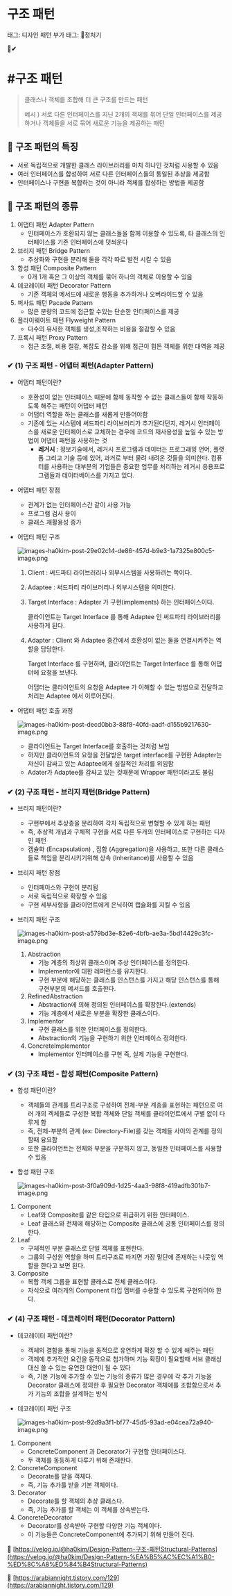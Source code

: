 # 구조 패턴

태그: 디자인 패턴
부가 태그: 정처기

**📌✔**

# #구조 패턴

> 클래스나 객체를 조합해 더 큰 구조를 만드는 패턴
> 
> 
> 예시 ) 서로 다른 인터페이스를 지닌 2개의 객체를 묶어 단일 인터페이스를 제공하거나 객체들을 서로 묶어 새로운 기능을 제공하는 패턴
> 

## **📌 구조 패턴의 특징**

- 서로 독립적으로 개발한 클래스 라이브러리를 마치 하나인 것처럼 사용할 수 있음
- 여러 인터페이스를 합성하여 서로 다른 인터페이스들의 통일된 추상을 제공함
- 인터페이스나 구현을 복합하는 것이 아니라 객체를 합성하는 방법을 제공함

## **📌 구조 패턴의 종류**

1. 어댑터 패턴 Adapter Pattern 
    - 인터페이스가 호환되지 않는 클래스들을 함께 이용할 수 있도록, 타 클래스의 인터페이스를 기존 인터페이스에 덧씌운다
2. 브리지 패턴 Bridge Pattern
    - 추상화와 구현을 분리해 둘을 각각 따로 발전 시킬 수 있음
3. 합성 패턴 Composite Pattern
    - 0개 1개 혹은 그 이상의 객체를 묶어 하나의 객체로 이용할 수 있음
4. 데코레이터 패턴 Decorator Pattern
    - 기존 객체의 메서드에 새로운 행동을 추가하거나 오버라이드할 수 있음
5. 퍼사드 패턴 Pacade Pattern
    - 많은 분량의 코드에 접근할 수있는 단순한 인터페이스를 제공
6. 플라이웨이트 패턴 Flyweight Pattern 
    - 다수의 유사한 객체를 생성,조작하는 비용을 절감할 수 있음
7. 프록시 패턴 Proxy Pattern
    - 접근 조절, 비용 절감, 복잡도 감소를 위해 접근이 힘든 객체를 위한 대역을 제공

### **✔ (1) 구조 패턴 - 어댑터 패턴(Adapter Pattern)**

- 어댑터 패턴이란?
    - 호환성이 없는 인터페이스 때문에 함께 동작할 수 없는 클래스들이 함께 작동하도록 해주는 패턴이 어댑터 패턴
    - 어댑터 역할을 하는 클래스를 새롭게 만들어야함
    - 기존에 있는 시스템에 써드파티 라이브러리가 추가된다던지, 레거시 인터페이스를 새로운 인터페이스로 교체하는 경우에 코드의 재사용성을 높일 수 있는 방법이 어댑터 패턴을 사용하는 것
        - **레거시** : 정보기술에서, 레거시 프로그램과 데이터는 프로그래밍 언어, 플랫폼 그리고 기술 등에 있어, 과거로 부터 물려 내려온 것들을 의미한다. 컴퓨터를 사용하는 대부분의 기업들은 중요한 업무를 처리하는 레거시 응용프로그램들과 데이터베이스를 가지고 있다.
- 어댑터 패턴 장점
    - 관계가 없는 인터페이스간 같이 사용 가능
    - 프로그램 검사 용이
    - 클래스 재활용성 증가
- 어댑터 패턴 구조
    
    ![images-ha0kim-post-29e02c14-de86-457d-b9e3-1a7325e800c5-image.png](%E1%84%80%E1%85%AE%E1%84%8C%E1%85%A9%20%E1%84%91%E1%85%A2%E1%84%90%E1%85%A5%E1%86%AB%209cd9c808e59747b590d180d5864f679e/images-ha0kim-post-29e02c14-de86-457d-b9e3-1a7325e800c5-image.png)
    
    1. Client : 써드파티 라이브러리나 외부시스템을 사용하려는 쪽이다.
    2. Adaptee : 써드파티 라이브러리나 외부시스템을 의미한다.
    3. Target Interface : Adapter 가 구현(implements) 하는 인터페이스이다.
        
        클라이언트는 Target Interface 를 통해 Adaptee 인 써드파티 라이브러리를 사용하게 된다.
        
    4. Adapter : Client 와 Adaptee 중간에서 호환성이 없는 둘을 연결시켜주는 역할을 담당한다.
        
        Target Interface 를 구현하며, 클라이언트는 Target Interface 를 통해 어댑터에 요청을 보낸다.
        
        어댑터는 클라이언트의 요청을 Adaptee 가 이해할 수 있는 방법으로 전달하고 처리는 Adaptee 에서 이루어진다.
        
- 어댑터 패턴 호출 과정
    
    ![images-ha0kim-post-decd0bb3-88f8-40fd-aadf-d155b9217630-image.png](%E1%84%80%E1%85%AE%E1%84%8C%E1%85%A9%20%E1%84%91%E1%85%A2%E1%84%90%E1%85%A5%E1%86%AB%209cd9c808e59747b590d180d5864f679e/images-ha0kim-post-decd0bb3-88f8-40fd-aadf-d155b9217630-image.png)
    
    - 클라이언트는 Target Interface를 호출하는 것처럼 보임
    - 하지만 클라이언트의 요청을 전달받은 target interface를 구현한 Adapter는 자신이 감싸고 있는 Adaptee에게 실질적인 처리를 위임함
    - Adater가 Adaptee를 감싸고 있는 것때문에 Wrapper 패턴이라고도 불림

### **✔ (2) 구조 패턴 - 브리지 패턴(Bridge Pattern)**

- 브리지 패턴이란?
    - 구현부에서 추상층을 분리하여 각자 독립적으로 변형할 수 있게 하는 패턴
    - 즉, 추상적 개념과 구체적 구현을 서로 다른 두개의 인터페이스로 구현하는 디자인 패턴
    - 캡슐화 (Encapsulation) , 집합 (Aggregation)을 사용하고, 또한 다른 클래스들로 책임을 분리시키기위해 상속 (Inheritance)를 사용할 수 있음
- 브리지 패턴 장점
    - 인터페이스와 구현이 분리됨
    - 서로 독립적으로 확장할 수 있음
    - 구현 세부사항을 클라이언트에게 은닉하여 캡슐화를 지킬 수 있음
- 브리지 패턴 구조
    
    ![images-ha0kim-post-a579bd3e-82e6-4bfb-ae3a-5bd14429c3fc-image.png](%E1%84%80%E1%85%AE%E1%84%8C%E1%85%A9%20%E1%84%91%E1%85%A2%E1%84%90%E1%85%A5%E1%86%AB%209cd9c808e59747b590d180d5864f679e/images-ha0kim-post-a579bd3e-82e6-4bfb-ae3a-5bd14429c3fc-image.png)
    
    1. Abstraction
        - 기능 계층의 최상위 클래스이며 추상 인터페이스를 정의한다.
        - Implementor에 대한 레퍼런스를 유지한다.
        - 구현 부분에 해당하는 클래스를 인스턴스를 가지고 해당 인스턴스를 통해 구현부분의 메서드를 호출한다.
    2. RefinedAbstraction
        - Abstraction에 의해 정의된 인터페이스를 확장한다.(extends)
        - 기능 계층에서 새로운 부분을 확장한 클래스이다.
    3. Implementor
        - 구현 클래스를 위한 인터페이스를 정의한다.
        - Abstraction의 기능을 구현하기 위한 인터페이스 정의한다.
    4. ConcreteImplementor
        - Implementor 인터페이스를 구현 즉, 실제 기능을 구현한다.

### **✔ (3) 구조 패턴 - 합성 패턴(Composite Pattern)**

- 합성 패턴이란?
    - 객체들의 관계를 트리구조로 구성하여 전체-부분 계층을 표현하는 패턴으로 여러 개의 겍체들로 구성한 복합 객체와 단일 객체를 클라이언트에서 구별 없이 다루게 함
    - 즉, 전체-부분의 관계 (ex: Directory-File)를 갖는 객체들 사이의 관계를 정의할때 융요함
    - 또한 클라이언트는 전체와 부분을 구분하지 않고, 동일한 인터페이스를 사용할 수 있음
- 합성 패턴 구조
    
    ![images-ha0kim-post-3f0a909d-1d25-4aa3-98f8-419adfb301b7-image.png](%E1%84%80%E1%85%AE%E1%84%8C%E1%85%A9%20%E1%84%91%E1%85%A2%E1%84%90%E1%85%A5%E1%86%AB%209cd9c808e59747b590d180d5864f679e/images-ha0kim-post-3f0a909d-1d25-4aa3-98f8-419adfb301b7-image.png)
    
1. Component
    - Leaf와 Composite를 같은 타입으로 취급하기 위한 인터페이스.
    - Leaf 클래스와 전체에 해당하는 Composite 클래스에 공통 인터페이스를 정의한다.
2. Leaf
    - 구체적인 부분 클래스로 단일 객체를 표현한다.
    - 그룹의 구성원 역할을 하며 트리구조로 따지면 가장 밑단에 존재하는 나뭇잎 역할을 한다고 보면 된다.
3. Composite
    - 복합 객체 그룹을 표현할 클래스로 전체 클래스이다.
    - 자식으로 여러개의 Component 타입 멤버를 수용할 수 있도록 구현되어야 한다.

### **✔ (4) 구조 패턴 - 데코레이터 패턴(Decorator Pattern)**

- 데코레이터 패턴이란?
    - 객체의 결합을 통해 기능을 동적으로 유연하게 확장 할 수 있게 해주는 패턴
    - 객체에 추가적인 요건을 동적으로 첨가하며 기능 확장이 필요할때 서브 클래싱 대신 쓸 수 있는 유연한 대안이 될 수 있다
    - 즉, 기본 기능에 추가할 수 있는 기능의 종류가 많은 경우에 각 추가 기능을 Decorator 클래스에 정의한 후 필요한 Decorator 객체에를 조합함으로서 추가 기능의 조합을 설계하는 방식
- 데코레이터 패턴 구조
    
    ![images-ha0kim-post-92d9a3f1-bf77-45d5-93ad-e04cea72a940-image.png](%E1%84%80%E1%85%AE%E1%84%8C%E1%85%A9%20%E1%84%91%E1%85%A2%E1%84%90%E1%85%A5%E1%86%AB%209cd9c808e59747b590d180d5864f679e/images-ha0kim-post-92d9a3f1-bf77-45d5-93ad-e04cea72a940-image.png)
    
1. Component
    - ConcreteComponent 과 Decorator가 구현할 인터페이스다.
    - 두 객체를 동등하게 다루기 위해 존재한다.
2. ConcreteComponent
    - Decorate를 받을 객체다.
    - 즉, 기능 추가를 받을 기본 객체이다.
3. Decorator
    - Decorate를 할 객체의 추상 클래스다.
    - 즉, 기능 추가를 할 객체는 이 객체를 상속받는다.
4. ConcreteDecorator
    - Decorator를 상속받아 구현할 다양한 기능 객체이다.
    - 이 기능들은 ConcreteComponent에 추가되기 위해 만들어 진다.

🔗 [https://velog.io/@ha0kim/Design-Pattern-구조-패턴Structural-Patterns](https://velog.io/@ha0kim/Design-Pattern-%EA%B5%AC%EC%A1%B0-%ED%8C%A8%ED%84%B4Structural-Patterns) 

🔗 [https://arabiannight.tistory.com/129](https://arabiannight.tistory.com/129)